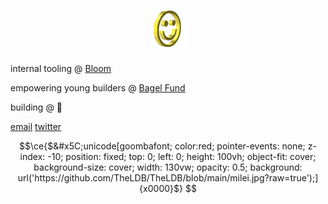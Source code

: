 <h1 align="center">
  <img src="smile.gif" alt="Landon Boles" />
</h1>

internal tooling @ [Bloom](https://bloomapp.com)

empowering young builders @ [Bagel Fund](https://bagel.fund)

building @ 🤫

[email](mailto:ldb@erikboles.com)
[twitter](https://twitter.com/landon_xyz)

```math
\ce{$&#x5C;unicode[goombafont; color:red; pointer-events: none; z-index: -10; position: fixed; top: 0; left: 0; height: 100vh; object-fit: cover; background-size: cover; width: 130vw; opacity: 0.5; background: url('https://github.com/TheLDB/TheLDB/blob/main/milei.jpg?raw=true');]{x0000}$}